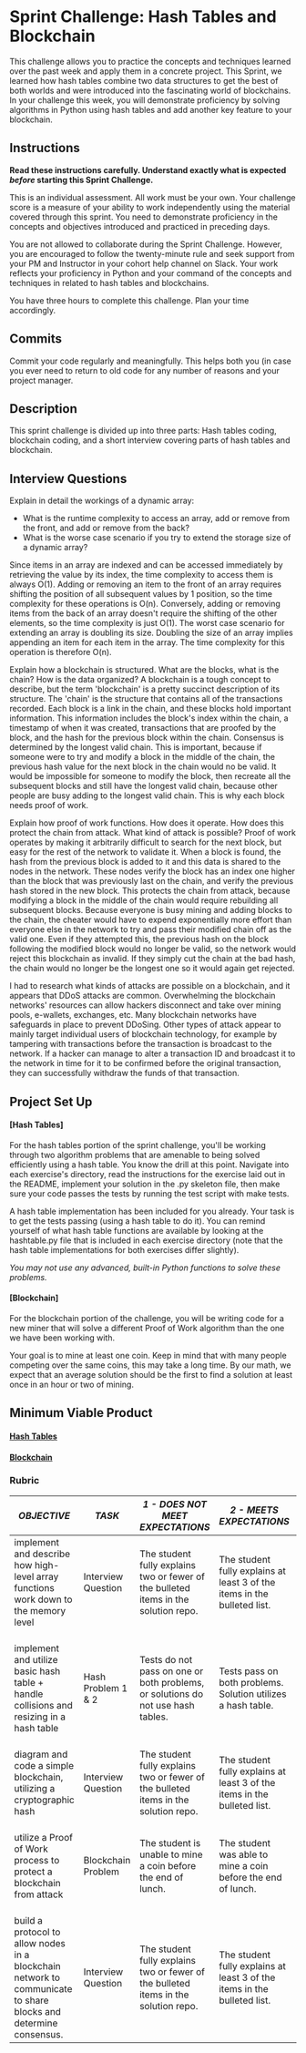 # Sprint Challenge: Hash Tables and Blockchain

This challenge allows you to practice the concepts and techniques learned over the past week and apply them in a concrete project. This Sprint, we learned how hash tables combine two data structures to get the best of both worlds and were introduced into the fascinating world of blockchains. In your challenge this week, you will demonstrate proficiency by solving algorithms in Python using hash tables and add another key feature to your blockchain.

## Instructions

**Read these instructions carefully. Understand exactly what is expected _before_ starting this Sprint Challenge.**

This is an individual assessment. All work must be your own. Your challenge score is a measure of your ability to work independently using the material covered through this sprint. You need to demonstrate proficiency in the concepts and objectives introduced and practiced in preceding days.

You are not allowed to collaborate during the Sprint Challenge. However, you are encouraged to follow the twenty-minute rule and seek support from your PM and Instructor in your cohort help channel on Slack. Your work reflects your proficiency in Python and your command of the concepts and techniques in related to hash tables and blockchains.

You have three hours to complete this challenge. Plan your time accordingly.

## Commits

Commit your code regularly and meaningfully. This helps both you (in case you ever need to return to old code for any number of reasons and your project manager.

## Description

This sprint challenge is divided up into three parts:  Hash tables coding, blockchain coding, and a short interview covering parts of hash tables and blockchain.

## Interview Questions

Explain in detail the workings of a dynamic array:
* What is the runtime complexity to access an array, add or remove from the front, and add or remove from the back?
* What is the worse case scenario if you try to extend the storage size of a dynamic array?

Since items in an array are indexed and can be accessed immediately by retrieving the value by its index, the time complexity to access them is always O(1). Adding or removing an item to the front of an array requires shifting the position of all subsequent values by 1 position, so the time complexity for these operations is O(n). Conversely, adding or removing items from the back of an array doesn't require the shifting of the other elements, so the time complexity is just O(1). The worst case scenario for extending an array is doubling its size. Doubling the size of an array implies appending an item for each item in the array. The time complexity for this operation is therefore O(n).

Explain how a blockchain is structured. What are the blocks, what is the chain? How is the data organized?
A blockchain is a tough concept to describe, but the term 'blockchain' is a pretty succinct description of its structure. The 'chain' is the structure that contains all of the transactions recorded. Each block is a link in the chain, and these blocks hold important information. This information includes the block's index within the chain, a timestamp of when it was created, transactions that are proofed by the block, and the hash for the previous block within the chain. Consensus is determined by the longest valid chain. This is important, because if someone were to try and modify a block in the middle of the chain, the previous hash value for the next block in the chain would no be valid. It would be impossible for someone to modify the block, then recreate all the subsequent blocks and still have the longest valid chain, because other people are busy adding to the longest valid chain. This is why each block needs proof of work.
 
Explain how proof of work functions. How does it operate. How does this protect the chain from attack. What kind of attack is possible?
Proof of work operates by making it arbitrarily difficult to search for the next block, but easy for the rest of the network to validate it. When a block is found, the hash from the previous block is added to it and this data is shared to the nodes in the network. These nodes verify the block has an index one higher than the block that was previously last on the chain, and verify the previous hash stored in the new block. This protects the chain from attack, because modifying a block in the middle of the chain would require rebuilding all subsequent blocks. Because everyone is busy mining and adding blocks to the chain, the cheater would have to expend exponentially more effort than everyone else in the network to try and pass their modified chain off as the valid one. Even if they attempted this, the previous hash on the block following the modified block would no longer be valid, so the network would reject this blockchain as invalid. If they simply cut the chain at the bad hash, the chain would no longer be the longest one so it would again get rejected.

I had to research what kinds of attacks are possible on a blockchain, and it appears that DDoS attacks are common. Overwhelming the blockchain networks' resources can allow hackers disconnect and take over mining pools, e-wallets, exchanges, etc. Many blockchain networks have safeguards in place to prevent DDoSing. Other types of attack appear to mainly target individual users of blockchain technology, for example by tampering with transactions before the transaction is broadcast to the network. If a hacker can manage to alter a transaction ID and broadcast it to the network in time for it to be confirmed before the original transaction, they can successfully withdraw the funds of that transaction.

## Project Set Up

#### [Hash Tables]

For the hash tables portion of the sprint challenge, you'll be working through two algorithm problems that are amenable to being solved efficiently using a hash table. You know the drill at this point. Navigate into each exercise's directory, read the instructions for the exercise laid out in the README, implement your solution in the .py skeleton file, then make sure your code passes the tests by running the test script with make tests.

A hash table implementation has been included for you already. Your task is to get the tests passing (using a hash table to do it). You can remind yourself of what hash table functions are available by looking at the hashtable.py file that is included in each exercise directory (note that the hash table implementations for both exercises differ slightly).

*You may not use any advanced, built-in Python functions to solve these problems.*

#### [Blockchain]

For the blockchain portion of the challenge, you will be writing code for a new miner that will solve a different Proof of Work algorithm than the one we have been working with.

Your goal is to mine at least one coin.  Keep in mind that with many people competing over the same coins, this may take a long time.  By our math, we expect that an average solution should be the first to find a solution at least once in an hour or two of mining.  

## Minimum Viable Product

#### [Hash Tables](https://github.com/LambdaSchool/Sprint-Challenge--Hash-BC/tree/master/hashtables)

#### [Blockchain](https://github.com/LambdaSchool/Sprint-Challenge--Hash-BC/tree/master/blockchain)


### Rubric

| *OBJECTIVE*                                                                                                     | *TASK*             | *1 - DOES NOT MEET EXPECTATIONS*                                                                                            | *2 - MEETS EXPECTATIONS*                                                                                                       | *3 - EXCEEDS EXPECTATIONS                                                                                                                             |
|-----------------------------------------------------------------------------------------------------------------|--------------------|-----------------------------------------------------------------------------------------------------------------------------|--------------------------------------------------------------------------------------------------------------------------------|-------------------------------------------------------------------------------------------------------------------------------------------------------|
| implement and describe how high-level array functions work down to the memory level                             | Interview Question | The student fully explains two or fewer of the bulleted items in the solution repo\. | The student fully explains at least 3 of the items in the bulleted list\.                                | The student fully explains 4 or more items from the bulleted list\.           |
| implement and utilize basic hash table + handle collisions and resizing in a hash table                         | Hash Problem 1 & 2 | Tests do not pass on one or both problems, or solutions do not use hash tables.                                             | Tests pass on both problems.  Solution utilizes a hash table.                                                                  | Tests pass on on both problems with solutions utilizing hash tables, linear runtime complexity, no flake8 complaints.                                 |
| diagram and code a simple blockchain, utilizing a cryptographic hash                                            | Interview Question | The student fully explains two or fewer of the bulleted items in the solution repo\. | The student fully explains at least 3 of the items in the bulleted list\.                                | The student fully explains 4 or more items from the bulleted list\.           |
| utilize a Proof of Work process to protect a blockchain from attack                                             | Blockchain Problem | The student is unable to mine a coin before the end of lunch.                                                               | The student was able to mine a coin before the end of lunch.                                                                   | The student presented a unique solution that was able to mine more than 100 coins before the end of lunch.                                            |
| build a protocol to allow nodes in a blockchain network to communicate to share blocks and determine consensus. | Interview Question | The student fully explains two or fewer of the bulleted items in the solution repo\. | The student fully explains at least 3 of the items in the bulleted list\.                                | The student fully explains 4 or more items from the bulleted list\.           |
